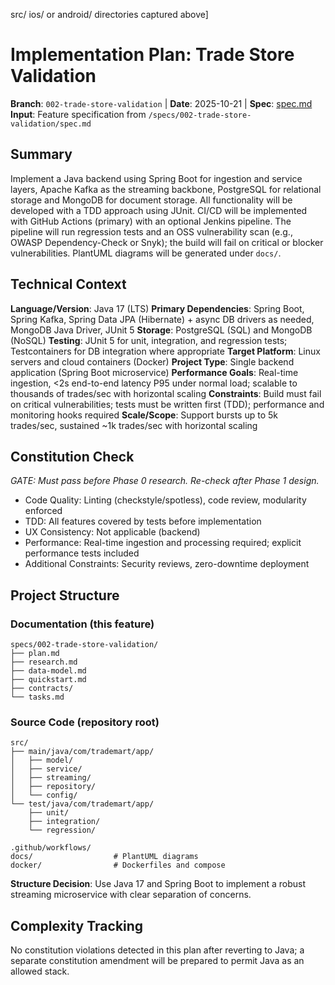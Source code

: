 src/
ios/ or android/
directories captured above]

# Implementation Plan: Trade Store Validation

**Branch**: `002-trade-store-validation` | **Date**: 2025-10-21 | **Spec**: [spec.md](spec.md)
**Input**: Feature specification from `/specs/002-trade-store-validation/spec.md`

## Summary

Implement a Java backend using Spring Boot for ingestion and service layers, Apache Kafka as the streaming backbone, PostgreSQL for relational storage and MongoDB for document storage. All functionality will be developed with a TDD approach using JUnit. CI/CD will be implemented with GitHub Actions (primary) with an optional Jenkins pipeline. The pipeline will run regression tests and an OSS vulnerability scan (e.g., OWASP Dependency-Check or Snyk); the build will fail on critical or blocker vulnerabilities. PlantUML diagrams will be generated under `docs/`.

## Technical Context

**Language/Version**: Java 17 (LTS)
**Primary Dependencies**: Spring Boot, Spring Kafka, Spring Data JPA (Hibernate) + async DB drivers as needed, MongoDB Java Driver, JUnit 5
**Storage**: PostgreSQL (SQL) and MongoDB (NoSQL)
**Testing**: JUnit 5 for unit, integration, and regression tests; Testcontainers for DB integration where appropriate
**Target Platform**: Linux servers and cloud containers (Docker)
**Project Type**: Single backend application (Spring Boot microservice)
**Performance Goals**: Real-time ingestion, <2s end-to-end latency P95 under normal load; scalable to thousands of trades/sec with horizontal scaling
**Constraints**: Build must fail on critical vulnerabilities; tests must be written first (TDD); performance and monitoring hooks required
**Scale/Scope**: Support bursts up to 5k trades/sec, sustained ~1k trades/sec with horizontal scaling

## Constitution Check

*GATE: Must pass before Phase 0 research. Re-check after Phase 1 design.*

- Code Quality: Linting (checkstyle/spotless), code review, modularity enforced
- TDD: All features covered by tests before implementation
- UX Consistency: Not applicable (backend)
- Performance: Real-time ingestion and processing required; explicit performance tests included
- Additional Constraints: Security reviews, zero-downtime deployment

## Project Structure

### Documentation (this feature)

```
specs/002-trade-store-validation/
├── plan.md
├── research.md
├── data-model.md
├── quickstart.md
├── contracts/
└── tasks.md
```

### Source Code (repository root)

```
src/
├── main/java/com/trademart/app/
│   ├── model/
│   ├── service/
│   ├── streaming/
│   ├── repository/
│   └── config/
└── test/java/com/trademart/app/
    ├── unit/
    ├── integration/
    └── regression/

.github/workflows/
docs/                  # PlantUML diagrams
docker/                # Dockerfiles and compose
```

**Structure Decision**: Use Java 17 and Spring Boot to implement a robust streaming microservice with clear separation of concerns.

## Complexity Tracking

No constitution violations detected in this plan after reverting to Java; a separate constitution amendment will be prepared to permit Java as an allowed stack.

